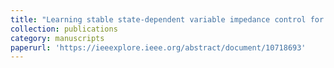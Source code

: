 ```yaml
---
title: "Learning stable state-dependent variable impedance control for compliant manipulation"
collection: publications
category: manuscripts
paperurl: 'https://ieeexplore.ieee.org/abstract/document/10718693'
---
```

